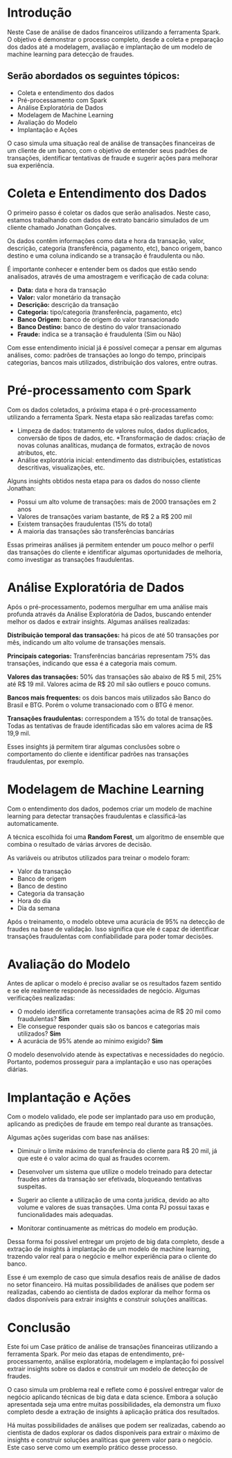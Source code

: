 # Introdução

Neste Case de análise de dados financeiros utilizando a ferramenta Spark. O objetivo é demonstrar o processo completo, desde a coleta e preparação dos dados até a modelagem, avaliação e implantação de um modelo de machine learning para detecção de fraudes.

## Serão abordados os seguintes tópicos:


* Coleta e entendimento dos dados 
* Pré-processamento com Spark
* Análise Exploratória de Dados
* Modelagem de Machine Learning
* Avaliação do Modelo
* Implantação e Ações

O caso simula uma situação real de análise de transações financeiras de um cliente de um banco, com o objetivo de entender seus padrões de transações, identificar tentativas de fraude e sugerir ações para melhorar sua experiência.

# Coleta e Entendimento dos Dados

O primeiro passo é coletar os dados que serão analisados. Neste caso, estamos trabalhando com dados de extrato bancário simulados de um cliente chamado Jonathan Gonçalves.

Os dados contêm informações como data e hora da transação, valor, descrição, categoria (transferência, pagamento, etc), banco origem, banco destino e uma coluna indicando se a transação é fraudulenta ou não.

É importante conhecer e entender bem os dados que estão sendo analisados, através de uma amostragem e verificação de cada coluna:


* __Data:__ data e hora da transação
* __Valor:__ valor monetário da transação
* __Descrição:__ descrição da transação
* __Categoria:__ tipo/categoria (transferência, pagamento, etc)
* __Banco Origem:__ banco de origem do valor transacionado
* __Banco Destino:__ banco de destino do valor transacionado
* __Fraude:__ indica se a transação é fraudulenta (Sim ou Não)

Com esse entendimento inicial já é possível começar a pensar em algumas análises, como: padrões de transações ao longo do tempo, principais categorias, bancos mais utilizados, distribuição dos valores, entre outras.

# Pré-processamento com Spark

Com os dados coletados, a próxima etapa é o pré-processamento utilizando a ferramenta Spark. Nesta etapa são realizadas tarefas como:


* Limpeza de dados: tratamento de valores nulos, dados duplicados, conversão de tipos de dados, etc.
*Transformação de dados: criação de novas colunas analíticas, mudança de formatos, extração de novos atributos, etc.
* Análise exploratória inicial: entendimento das distribuições, estatísticas descritivas, visualizações, etc.

Alguns insights obtidos nesta etapa para os dados do nosso cliente Jonathan:


* Possui um alto volume de transações: mais de 2000 transações em 2 anos
* Valores de transações variam bastante, de R$ 2 a R$ 200 mil
* Existem transações fraudulentas (15% do total)
* A maioria das transações são transferências bancárias

Essas primeiras análises já permitem entender um pouco melhor o perfil das transações do cliente e identificar algumas oportunidades de melhoria, como investigar as transações fraudulentas.

# Análise Exploratória de Dados

Após o pré-processamento, podemos mergulhar em uma análise mais profunda através da Análise Exploratória de Dados, buscando entender melhor os dados e extrair insights. Algumas análises realizadas:

__Distribuição temporal das transações:__ há picos de até 50 transações por mês, indicando um alto volume de transações mensais.

__Principais categorias:__ Transferências bancárias representam 75% das transações, indicando que essa é a categoria mais comum.

__Valores das transações:__ 50% das transações são abaixo de R$ 5 mil, 25% até R$ 19 mil. Valores acima de R$ 20 mil são outliers e pouco comuns.

__Bancos mais frequentes:__ os dois bancos mais utilizados são Banco do Brasil e BTG. Porém o volume transacionado com o BTG é menor.

__Transações fraudulentas:__ correspondem a 15% do total de transações. Todas as tentativas de fraude identificadas são em valores acima de R$ 19,9 mil.

Esses insights já permitem tirar algumas conclusões sobre o comportamento do cliente e identificar padrões nas transações fraudulentas, por exemplo.

# Modelagem de Machine Learning

Com o entendimento dos dados, podemos criar um modelo de machine learning para detectar transações fraudulentas e classificá-las automaticamente.

A técnica escolhida foi uma __Random Forest__, um algoritmo de ensemble que combina o resultado de várias árvores de decisão.

As variáveis ou atributos utilizados para treinar o modelo foram:


* Valor da transação
* Banco de origem
* Banco de destino
* Categoria da transação
* Hora do dia
* Dia da semana

Após o treinamento, o modelo obteve uma acurácia de 95% na detecção de fraudes na base de validação. Isso significa que ele é capaz de identificar transações fraudulentas com confiabilidade para poder tomar decisões.

# Avaliação do Modelo

Antes de aplicar o modelo é preciso avaliar se os resultados fazem sentido e se ele realmente responde às necessidades de negócio. Algumas verificações realizadas:


* O modelo identifica corretamente transações acima de R$ 20 mil como fraudulentas? __Sim__
* Ele consegue responder quais são os bancos e categorias mais utilizados? __Sim__
* A acurácia de 95% atende ao mínimo exigido? __Sim__

O modelo desenvolvido atende às expectativas e necessidades do negócio. Portanto, podemos prosseguir para a implantação e uso nas operações diárias.

# Implantação e Ações

Com o modelo validado, ele pode ser implantado para uso em produção, aplicando as predições de fraude em tempo real durante as transações.

Algumas ações sugeridas com base nas análises:


* Diminuir o limite máximo de transferência do cliente para R$ 20 mil, já que este é o valor acima do qual as fraudes ocorrem.

* Desenvolver um sistema que utilize o modelo treinado para detectar fraudes antes da transação ser efetivada, bloqueando tentativas suspeitas.

* Sugerir ao cliente a utilização de uma conta jurídica, devido ao alto volume e valores de suas transações. Uma conta PJ possui taxas e funcionalidades mais adequadas.

* Monitorar continuamente as métricas do modelo em produção.


Dessa forma foi possível entregar um projeto de big data completo, desde a extração de insights à implantação de um modelo de machine learning, trazendo valor real para o negócio e melhor experiência para o cliente do banco.

Esse é um exemplo de caso que simula desafios reais de análise de dados no setor financeiro. Há muitas possibilidades de análises que podem ser realizadas, cabendo ao cientista de dados explorar da melhor forma os dados disponíveis para extrair insights e construir soluções analíticas.

# Conclusão

Este foi um Case prático de análise de transações financeiras utilizando a ferramenta Spark. Por meio das etapas de entendimento, pré-processamento, análise exploratória, modelagem e implantação foi possível extrair insights sobre os dados e construir um modelo de detecção de fraudes.

O caso simula um problema real e reflete como é possível entregar valor de negócio aplicando técnicas de big data e data science. Embora a solução apresentada seja uma entre muitas possibilidades, ela demonstra um fluxo completo desde a extração de insights à aplicação prática dos resultados.

Há muitas possibilidades de análises que podem ser realizadas, cabendo ao cientista de dados explorar os dados disponíveis para extrair o máximo de insights e construir soluções analíticas que gerem valor para o negócio. Este caso serve como um exemplo prático desse processo.
